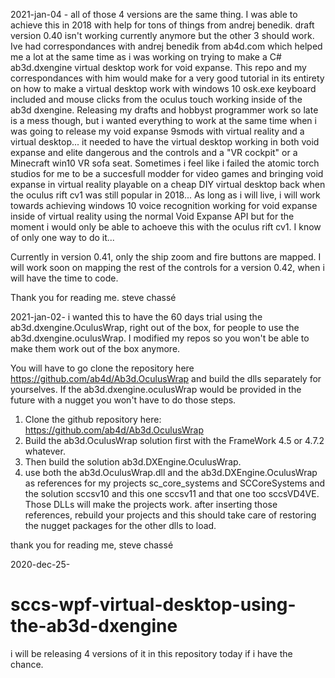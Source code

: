 2021-jan-04 - all of those 4 versions are the same thing. I was able to achieve this in 2018 with help for tons of things from andrej benedik. draft version 0.40 isn't working currently anymore but the other 3 should work.
Ive had correspondances with andrej benedik from ab4d.com which helped me a lot at the same time as i was working on trying to make a C# ab3d.dxengine virtual desktop work for void expanse. This repo and my correspondances with him would make for a very good tutorial in its entirety on how to make a virtual desktop work with windows 10 osk.exe keyboard included and mouse clicks from the oculus touch working inside of the ab3d dxengine.
Releasing my drafts and hobbyst programmer work so late is a mess though, but i wanted everything to work at the same time when i was going to release my void expanse 9smods with virtual reality and a virtual desktop... it needed to have the virtual desktop working in both void expanse and elite dangerous and the controls and a "VR cockpit" or a Minecraft win10 VR sofa seat. Sometimes i feel like i failed the atomic torch studios for me to be a succesfull modder for video games and bringing void expanse in virtual reality playable on a cheap DIY virtual desktop back when the oculus rift cv1 was still popular in 2018...  As long as i will live, i will work towards achieving windows 10 voice recognition working for void expanse inside of virtual reality using the normal
Void Expanse API but for the moment i would only be able to achoeve this with the oculus rift cv1. I know of only one way to do it...

Currently in version 0.41, only the ship zoom and fire buttons are mapped. I will work soon on mapping the rest of the controls for a version 0.42, when i will have the time to code. 

Thank you for reading me.
steve chassé


2021-jan-02-
i wanted this to have the 60 days trial using the ab3d.dxengine.OculusWrap, right out of the box, for people to use the ab3d.dxengine.oculusWrap. I modified my repos so you won't be able to make them work out of the box anymore.

You will have to go clone the repository here https://github.com/ab4d/Ab3d.OculusWrap and build the dlls separately for yourselves. If the ab3d.dxengine.oculusWrap would be provided in the future with a nugget you won't have to do those steps. 

1. Clone the github repository here: https://github.com/ab4d/Ab3d.OculusWrap
2. Build the ab3d.OculusWrap solution first with the FrameWork 4.5 or 4.7.2 whatever.
3. Then build the solution ab3d.DXEngine.OculusWrap.
4. use both the ab3d.OculusWrap.dll and the ab3d.DXEngine.OculusWrap as references for my projects sc_core_systems and SCCoreSystems and the solution sccsv10 and this one sccsv11 and that one too sccsVD4VE. Those DLLs will make the projects work. after inserting those references, rebuild your projects and this should take care of restoring the nugget packages for the other dlls to load.

thank you for reading me,
steve chassé

2020-dec-25-

# sccs-wpf-virtual-desktop-using-the-ab3d-dxengine

i will be releasing 4 versions of it in this repository today if i have the chance. 
